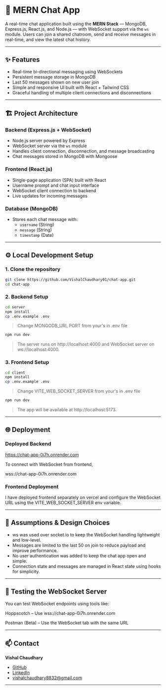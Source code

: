 # 💬 MERN Chat App

A real-time chat application built using the **MERN Stack** — MongoDB, Express.js, React.js, and Node.js — with WebSocket support via the `ws` module. Users can join a shared chatroom, send and receive messages in real-time, and view the latest chat history.

---

## ✨ Features

- Real-time bi-directional messaging using WebSockets
- Persistent message storage in MongoDB
- Last 50 messages shown on new user join
- Simple and responsive UI built with React + Tailwind CSS
- Graceful handling of multiple client connections and disconnections

---

## 🏗️ Project Architecture

### Backend (Express.js + WebSocket)
- Node.js server powered by Express
- WebSocket server via the `ws` module
- Handles client connection, disconnection, and message broadcasting
- Chat messages stored in MongoDB with Mongoose

### Frontend (React.js)
- Single-page application (SPA) built with React
- Username prompt and chat input interface
- WebSocket client connection to backend
- Live updates for incoming messages

### Database (MongoDB)
- Stores each chat message with:
  - `username` (String)
  - `message` (String)
  - `timestamp` (Date)

---

## ⚙️ Local Development Setup

### 1. Clone the repository
```bash
git clone https://github.com/VishalChaudhary01/chat-app.git
cd chat-app
```

### 2. Backend Setup

```bash
cd server
npm install
cp .env.example .env
```

> Change MONGODB_URI, PORT from your's in .env file

```bash
npm run dev
```

> The server runs on http://localhost:4000 and WebSocket server on ws://localhost:4000.

### 3. Frontend Setup

```bash
cd client
npm install
cp .env.example .env
```

> Change VITE_WEB_SOCKET_SERVER from your's in .env file

```bash
npm run dev
```

> The app will be available at http://localhost:5173.

---

## 🌐 Deployment

### Deployed Backend

https://chat-app-0i7h.onrender.com

To connect with WebSocket from frontend,

wss://chat-app-0i7h.onrender.com

### Frontend Deployment
I have deployed frontend separately on vercel and configure the WebSocket URL using the VITE_WEB_SOCKET_SERVER env variable.

---

## 🧠 Assumptions & Design Choices
- ws was used over socket.io to keep the WebSocket handling lightweight and low-level.
- Messages are limited to the last 50 on join to reduce payload and improve performance.
- No user authentication was added to keep the chat app open and simple.
- Connection state and messages are managed in React state using hooks for simplicity.

---

## 🧪 Testing the WebSocket Server
You can test WebSocket endpoints using tools like:

Hoppscotch – Use wss://chat-app-0i7h.onrender.com

Postman (Beta) – Use the WebSocket tab with the same URL

---

## 📫 Contact

**Vishal Chaudhary**  
- [GitHub](https://github.com/VishalChaudhary01)  
- [LinkedIn](https://www.linkedin.com/in/vishal-chaudhary-32462922a)  
- vishalchaudhary8832@gmail.com

---
